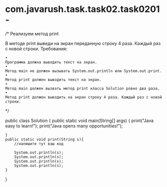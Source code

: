 # com.javarush.task.task02.task0201-
/* 
Реализуем метод print

В методе print выведи на экран переданную строку 4 раза. Каждый раз с новой строки.
Требования:

    •
    Программа должна выводить текст на экран.
    •
    Метод main не должен вызывать System.out.println или System.out.print.
    •
    Метод print должен выводить текст на экран.
    •
    Метод main должен вызвать метод print класса Solution ровно два раза.
    •
    Метод print должен выводить на экран строку 4 раза. Каждый раз с новой строки.
*/

public class Solution {
    public static void main(String[] args) {
        print("Java easy to learn!");
        print("Java opens many opportunities!");
        
    }
    public static void print(String s){
        //напишите тут ваш код
        
        System.out.println(s);
        System.out.println(s);
        System.out.println(s);
        System.out.println(s);
    }
}
